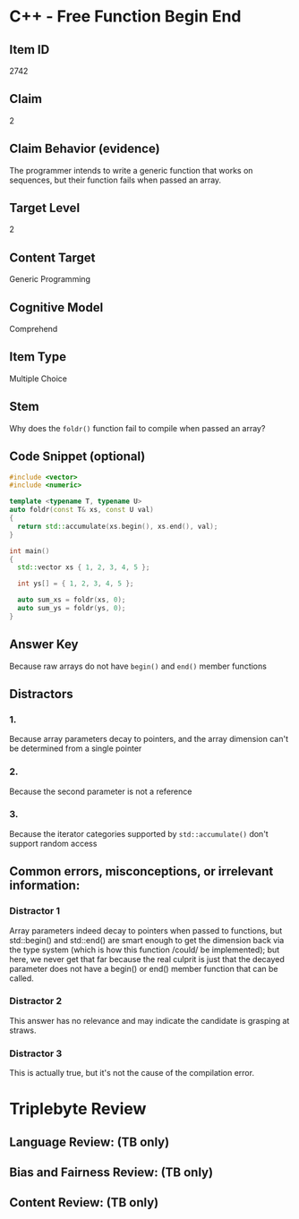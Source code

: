 # C++ - Free Function Begin End

## Item ID
2742

## Claim
2

## Claim Behavior (evidence)
The programmer intends to write a generic function that works on sequences, but their function fails when passed an array.

## Target Level
2

## Content Target
Generic Programming

## Cognitive Model
Comprehend

## Item Type
Multiple Choice

## Stem
Why does the `foldr()` function fail to compile when passed an array?

## Code Snippet (optional)
```cpp
#include <vector>
#include <numeric>

template <typename T, typename U>
auto foldr(const T& xs, const U val)
{
  return std::accumulate(xs.begin(), xs.end(), val);
}

int main()
{
  std::vector xs { 1, 2, 3, 4, 5 };

  int ys[] = { 1, 2, 3, 4, 5 };

  auto sum_xs = foldr(xs, 0);
  auto sum_ys = foldr(ys, 0);
}
```

## Answer Key
Because raw arrays do not have `begin()` and `end()` member functions

## Distractors

### 1.
Because array parameters decay to pointers, and the array dimension can't be determined from a single pointer

### 2.
Because the second parameter is not a reference

### 3.
Because the iterator categories supported by `std::accumulate()` don't support random access

## Common errors, misconceptions, or irrelevant information:
### Distractor 1
Array parameters indeed decay to pointers when passed to functions, but std::begin() and std::end() are smart enough to get the dimension back via the type system (which is how this function /could/ be implemented); but here, we never get that far because the real culprit is just that the decayed parameter does not have a begin() or end() member function that can be called.

### Distractor 2
This answer has no relevance and may indicate the candidate is grasping at straws.

### Distractor 3
This is actually true, but it's not the cause of the compilation error.

# Triplebyte Review

## Language Review: (TB only)

## Bias and Fairness Review: (TB only)

## Content Review: (TB only)
